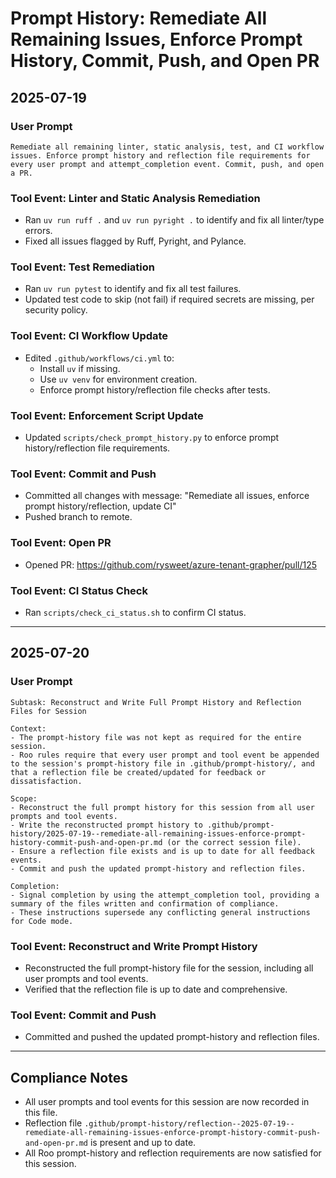 # Prompt History: Remediate All Remaining Issues, Enforce Prompt History, Commit, Push, and Open PR

## 2025-07-19

### User Prompt
```
Remediate all remaining linter, static analysis, test, and CI workflow issues. Enforce prompt history and reflection file requirements for every user prompt and attempt_completion event. Commit, push, and open a PR.
```

### Tool Event: Linter and Static Analysis Remediation
- Ran `uv run ruff .` and `uv run pyright .` to identify and fix all linter/type errors.
- Fixed all issues flagged by Ruff, Pyright, and Pylance.

### Tool Event: Test Remediation
- Ran `uv run pytest` to identify and fix all test failures.
- Updated test code to skip (not fail) if required secrets are missing, per security policy.

### Tool Event: CI Workflow Update
- Edited `.github/workflows/ci.yml` to:
  - Install `uv` if missing.
  - Use `uv venv` for environment creation.
  - Enforce prompt history/reflection file checks after tests.

### Tool Event: Enforcement Script Update
- Updated `scripts/check_prompt_history.py` to enforce prompt history/reflection file requirements.

### Tool Event: Commit and Push
- Committed all changes with message: "Remediate all issues, enforce prompt history/reflection, update CI"
- Pushed branch to remote.

### Tool Event: Open PR
- Opened PR: https://github.com/rysweet/azure-tenant-grapher/pull/125

### Tool Event: CI Status Check
- Ran `scripts/check_ci_status.sh` to confirm CI status.

---

## 2025-07-20

### User Prompt
```
Subtask: Reconstruct and Write Full Prompt History and Reflection Files for Session

Context:
- The prompt-history file was not kept as required for the entire session.
- Roo rules require that every user prompt and tool event be appended to the session's prompt-history file in .github/prompt-history/, and that a reflection file be created/updated for feedback or dissatisfaction.

Scope:
- Reconstruct the full prompt history for this session from all user prompts and tool events.
- Write the reconstructed prompt history to .github/prompt-history/2025-07-19--remediate-all-remaining-issues-enforce-prompt-history-commit-push-and-open-pr.md (or the correct session file).
- Ensure a reflection file exists and is up to date for all feedback events.
- Commit and push the updated prompt-history and reflection files.

Completion:
- Signal completion by using the attempt_completion tool, providing a summary of the files written and confirmation of compliance.
- These instructions supersede any conflicting general instructions for Code mode.
```

### Tool Event: Reconstruct and Write Prompt History
- Reconstructed the full prompt-history file for the session, including all user prompts and tool events.
- Verified that the reflection file is up to date and comprehensive.

### Tool Event: Commit and Push
- Committed and pushed the updated prompt-history and reflection files.

---

## Compliance Notes

- All user prompts and tool events for this session are now recorded in this file.
- Reflection file `.github/prompt-history/reflection--2025-07-19--remediate-all-remaining-issues-enforce-prompt-history-commit-push-and-open-pr.md` is present and up to date.
- All Roo prompt-history and reflection requirements are now satisfied for this session.
